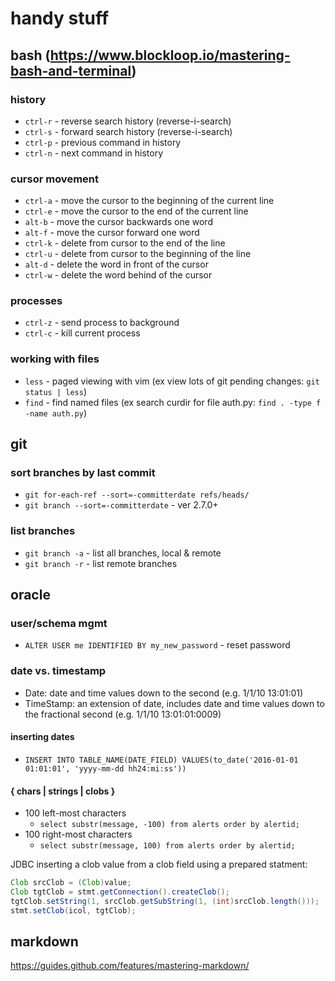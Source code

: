 # handy stuff

## 
## bash (https://www.blockloop.io/mastering-bash-and-terminal)

### history
* `ctrl-r` - reverse search history (reverse-i-search)
* `ctrl-s` - forward search history (reverse-i-search)
* `ctrl-p` - previous command in history
* `ctrl-n` - next command in history

### cursor movement
* `ctrl-a` - move the cursor to the beginning of the current line
* `ctrl-e` - move the cursor to the end of the current line
* `alt-b`  - move the cursor backwards one word
* `alt-f`  - move the cursor forward one word
* `ctrl-k` - delete from cursor to the end of the line
* `ctrl-u` -  delete from cursor to the beginning of the line
* `alt-d`  - delete the word in front of the cursor
* `ctrl-w` - delete the word behind of the cursor

### processes
* `ctrl-z` - send process to background
* `ctrl-c` - kill current process

### working with files
* `less` - paged viewing with vim (ex view lots of git pending changes: `git status | less`)
* `find` - find named files (ex search curdir for file auth.py: `find . -type f -name auth.py`)

## 
## git

### sort branches by last commit
* `git for-each-ref --sort=-committerdate refs/heads/`
* `git branch --sort=-committerdate`  - ver 2.7.0+

### list branches
* `git branch -a`  - list all branches, local & remote
* `git branch -r`  - list remote branches

## oracle

### user/schema mgmt 
* `ALTER USER me IDENTIFIED BY my_new_password` - reset password

### date vs. timestamp
* Date: date and time values down to the second (e.g. 1/1/10 13:01:01)
* TimeStamp: an extension of date, includes date and time values down to the fractional second (e.g. 1/1/10 13:01:01:0009)

#### inserting dates
* `INSERT INTO TABLE_NAME(DATE_FIELD) VALUES(to_date('2016-01-01 01:01:01', 'yyyy-mm-dd hh24:mi:ss'))`

#### { chars | strings | clobs }
* 100 left-most characters
  * `select substr(message, -100) from alerts order by alertid;`
* 100 right-most characters
  * `select substr(message, 100) from alerts order by alertid;`

JDBC inserting a clob value from a clob field using a prepared statment:
```java
Clob srcClob = (Clob)value;
Clob tgtClob = stmt.getConnection().createClob();
tgtClob.setString(1, srcClob.getSubString(1, (int)srcClob.length()));
stmt.setClob(icol, tgtClob);
```


## markdown
https://guides.github.com/features/mastering-markdown/
